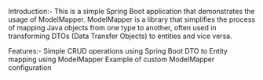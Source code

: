 Introduction:-
This is a simple Spring Boot application that demonstrates the usage of ModelMapper. ModelMapper is a library that simplifies the process of mapping Java objects from one type to another, often used in transforming DTOs (Data Transfer Objects) to entities and vice versa.

Features:-
Simple CRUD operations using Spring Boot
DTO to Entity mapping using ModelMapper
Example of custom ModelMapper configuration
